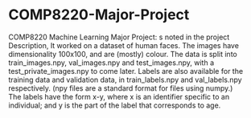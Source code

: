 # COMP8220-Major-Project
COMP8220 Machine Learning Major Project: s noted in the project Description, It worked on a dataset of human faces.  The images have dimensionality 100x100, and are (mostly) colour.
The data is split into train_images.npy, val_images.npy and test_images.npy, with a test_private_images.npy to come later.  Labels are also available for the training data and validation data, in train_labels.npy and val_labels.npy respectively.  (npy files are a standard format for files using numpy.)  
The labels have the form x-y, where
x is an identifier specific to an individual; and
y is the part of the label that corresponds to age.

